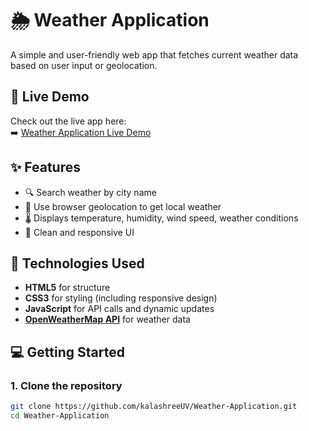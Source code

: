 # 🌦️ Weather Application

A simple and user-friendly web app that fetches current weather data based on user input or geolocation.

## 🚀 Live Demo

Check out the live app here:  
➡️ [Weather Application Live Demo](https://YOUR-LIVE-DEMO-URL/)

## ✨ Features

- 🔍 Search weather by city name  
- 📍 Use browser geolocation to get local weather  
- 🌡️ Displays temperature, humidity, wind speed, weather conditions  
- 🎨 Clean and responsive UI

## 🧪 Technologies Used

- **HTML5** for structure  
- **CSS3** for styling (including responsive design)  
- **JavaScript** for API calls and dynamic updates  
- **[OpenWeatherMap API](https://openweathermap.org/api)** for weather data

## 💻 Getting Started

### 1. Clone the repository

```bash
git clone https://github.com/kalashreeUV/Weather-Application.git
cd Weather-Application
